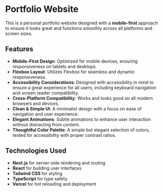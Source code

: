 # Portfolio Website

This is a personal portfolio website designed with a **mobile-first** approach to ensure it looks great and functions smoothly across all platforms and screen sizes.

## Features

- **Mobile-First Design**: Optimized for mobile devices, ensuring responsiveness on tablets and desktops.
- **Flexbox Layout**: Utilizes Flexbox for seamless and dynamic responsiveness.
- **Accessibility Considerations**: Designed with accessibility in mind to ensure a great experience for all users, including keyboard navigation and screen reader compatibility.
- **Cross-Platform Compatibility**: Works and looks good on all modern browsers and devices.
- **Clean & Simple UI**: A minimalist design with a focus on ease of navigation and user experience.
- **Elegant Animations**: Subtle animations to enhance user interaction without distracting from content.
- **Thoughtful Color Palette**: A simple but elegant selection of colors, tested for accessibility with proper contrast ratios.

## Technologies Used

- **Next.js** for server-side rendering and routing
- **React** for building user interfaces
- **Tailwind CSS** for styling
- **TypeScript** for type safety
- **Vercel** for hot reloading and deployment